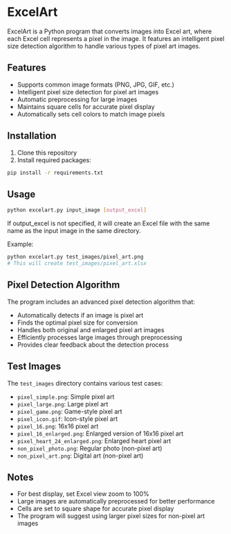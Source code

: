 # ExcelArt

ExcelArt is a Python program that converts images into Excel art, where each Excel cell represents a pixel in the image. It features an intelligent pixel size detection algorithm to handle various types of pixel art images.

## Features

- Supports common image formats (PNG, JPG, GIF, etc.)
- Intelligent pixel size detection for pixel art images
- Automatic preprocessing for large images
- Maintains square cells for accurate pixel display
- Automatically sets cell colors to match image pixels

## Installation

1. Clone this repository
2. Install required packages:
```bash
pip install -r requirements.txt
```

## Usage

```bash
python excelart.py input_image [output_excel]
```

If output_excel is not specified, it will create an Excel file with the same name as the input image in the same directory.

Example:
```bash
python excelart.py test_images/pixel_art.png
# This will create test_images/pixel_art.xlsx
```

## Pixel Detection Algorithm

The program includes an advanced pixel detection algorithm that:
- Automatically detects if an image is pixel art
- Finds the optimal pixel size for conversion
- Handles both original and enlarged pixel art images
- Efficiently processes large images through preprocessing
- Provides clear feedback about the detection process

## Test Images

The `test_images` directory contains various test cases:
- `pixel_simple.png`: Simple pixel art
- `pixel_large.png`: Large pixel art
- `pixel_game.png`: Game-style pixel art
- `pixel_icon.gif`: Icon-style pixel art
- `pixel_16.png`: 16x16 pixel art
- `pixel_16_enlarged.png`: Enlarged version of 16x16 pixel art
- `pixel_heart_24_enlarged.png`: Enlarged heart pixel art
- `non_pixel_photo.png`: Regular photo (non-pixel art)
- `non_pixel_art.png`: Digital art (non-pixel art)

## Notes

- For best display, set Excel view zoom to 100%
- Large images are automatically preprocessed for better performance
- Cells are set to square shape for accurate pixel display
- The program will suggest using larger pixel sizes for non-pixel art images
